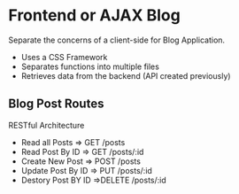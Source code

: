 # Frontend or AJAX Blog
Separate the concerns of a client-side for Blog Application.

* Uses a CSS Framework
* Separates functions into multiple files
* Retrieves data from the backend (API created previously)

## Blog Post Routes
RESTful Architecture

* Read all Posts     => GET /posts
* Read Post By ID    => GET /posts/:id
* Create New Post    => POST /posts
* Update Post By ID  => PUT /posts/:id
* Destory Post BY ID =>DELETE /posts/:id